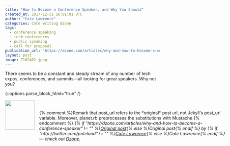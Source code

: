 ```yaml
---
title: "How to Become a Conference Speaker, and Why You Should"
created_at: 2017-12-31 16:01:01 UTC
author: "Cate Lawrence"
categories: Cate writing dzone
tags: 
  - conference speaking
  - tech conferences
  - public speaking
  - call for proposal
publication_url: "https://dzone.com/articles/why-and-how-to-become-a-conference-speaker"
layout: post
image: 7102402.jpeg
---
```

There seems to be a constant and steady stream of any number of tech expos, conferences, and summits—all looking for great speakers. Why not you?


{::options parse_block_html="true" /}
<div class="author">
   <img src="http://www.rss-specifications.com/rss-spec-rss.gif" style="width: 96px; height: 96;">
   <span style="position: absolute; padding: 32px 15px;">{% comment %}Remark that post_url refers to the *original* post url, not Jekyll's post_url variable. Moreover, planet.rb preprocesses the substitutions with Mustache.{% endcomment %}
      <i>{% if "https://dzone.com/articles/why-and-how-to-become-a-conference-speaker" != "" %}<a href="https://dzone.com/articles/why-and-how-to-become-a-conference-speaker">Original post</a>{% else %}Original post{% endif %} by {% if "http://twitter.com/poteland" != "" %}<a href="http://twitter.com/poteland">Cate Lawrence</a>{% else %}Cate Lawrence{% endif %} &mdash; check out <a href="https://dzone.com">Dzone</a>.</i>
  </span>
</div>
